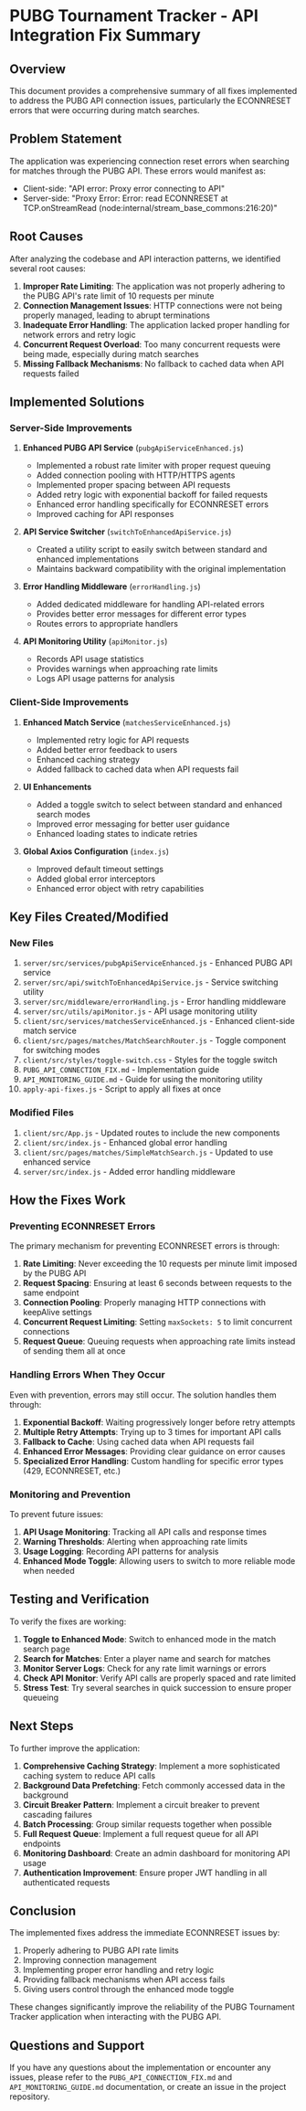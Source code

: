 # PUBG Tournament Tracker - API Integration Fix Summary

## Overview

This document provides a comprehensive summary of all fixes implemented to address the PUBG API connection issues, particularly the ECONNRESET errors that were occurring during match searches.

## Problem Statement

The application was experiencing connection reset errors when searching for matches through the PUBG API. These errors would manifest as:

- Client-side: "API error: Proxy error connecting to API"
- Server-side: "Proxy Error: Error: read ECONNRESET at TCP.onStreamRead (node:internal/stream_base_commons:216:20)"

## Root Causes

After analyzing the codebase and API interaction patterns, we identified several root causes:

1. **Improper Rate Limiting**: The application was not properly adhering to the PUBG API's rate limit of 10 requests per minute
2. **Connection Management Issues**: HTTP connections were not being properly managed, leading to abrupt terminations
3. **Inadequate Error Handling**: The application lacked proper handling for network errors and retry logic
4. **Concurrent Request Overload**: Too many concurrent requests were being made, especially during match searches
5. **Missing Fallback Mechanisms**: No fallback to cached data when API requests failed

## Implemented Solutions

### Server-Side Improvements

1. **Enhanced PUBG API Service** (`pubgApiServiceEnhanced.js`)
   - Implemented a robust rate limiter with proper request queuing
   - Added connection pooling with HTTP/HTTPS agents
   - Implemented proper spacing between API requests
   - Added retry logic with exponential backoff for failed requests
   - Enhanced error handling specifically for ECONNRESET errors
   - Improved caching for API responses

2. **API Service Switcher** (`switchToEnhancedApiService.js`)
   - Created a utility script to easily switch between standard and enhanced implementations
   - Maintains backward compatibility with the original implementation

3. **Error Handling Middleware** (`errorHandling.js`)
   - Added dedicated middleware for handling API-related errors
   - Provides better error messages for different error types
   - Routes errors to appropriate handlers

4. **API Monitoring Utility** (`apiMonitor.js`)
   - Records API usage statistics
   - Provides warnings when approaching rate limits
   - Logs API usage patterns for analysis

### Client-Side Improvements

1. **Enhanced Match Service** (`matchesServiceEnhanced.js`)
   - Implemented retry logic for API requests
   - Added better error feedback to users
   - Enhanced caching strategy
   - Added fallback to cached data when API requests fail

2. **UI Enhancements**
   - Added a toggle switch to select between standard and enhanced search modes
   - Improved error messaging for better user guidance
   - Enhanced loading states to indicate retries

3. **Global Axios Configuration** (`index.js`)
   - Improved default timeout settings
   - Added global error interceptors
   - Enhanced error object with retry capabilities

## Key Files Created/Modified

### New Files
1. `server/src/services/pubgApiServiceEnhanced.js` - Enhanced PUBG API service
2. `server/src/api/switchToEnhancedApiService.js` - Service switching utility
3. `server/src/middleware/errorHandling.js` - Error handling middleware
4. `server/src/utils/apiMonitor.js` - API usage monitoring utility
5. `client/src/services/matchesServiceEnhanced.js` - Enhanced client-side match service
6. `client/src/pages/matches/MatchSearchRouter.js` - Toggle component for switching modes
7. `client/src/styles/toggle-switch.css` - Styles for the toggle switch
8. `PUBG_API_CONNECTION_FIX.md` - Implementation guide
9. `API_MONITORING_GUIDE.md` - Guide for using the monitoring utility
10. `apply-api-fixes.js` - Script to apply all fixes at once

### Modified Files
1. `client/src/App.js` - Updated routes to include the new components
2. `client/src/index.js` - Enhanced global error handling
3. `client/src/pages/matches/SimpleMatchSearch.js` - Updated to use enhanced service
4. `server/src/index.js` - Added error handling middleware

## How the Fixes Work

### Preventing ECONNRESET Errors

The primary mechanism for preventing ECONNRESET errors is through:

1. **Rate Limiting**: Never exceeding the 10 requests per minute limit imposed by the PUBG API
2. **Request Spacing**: Ensuring at least 6 seconds between requests to the same endpoint
3. **Connection Pooling**: Properly managing HTTP connections with keepAlive settings
4. **Concurrent Request Limiting**: Setting `maxSockets: 5` to limit concurrent connections
5. **Request Queue**: Queuing requests when approaching rate limits instead of sending them all at once

### Handling Errors When They Occur

Even with prevention, errors may still occur. The solution handles them through:

1. **Exponential Backoff**: Waiting progressively longer before retry attempts
2. **Multiple Retry Attempts**: Trying up to 3 times for important API calls
3. **Fallback to Cache**: Using cached data when API requests fail
4. **Enhanced Error Messages**: Providing clear guidance on error causes
5. **Specialized Error Handling**: Custom handling for specific error types (429, ECONNRESET, etc.)

### Monitoring and Prevention

To prevent future issues:

1. **API Usage Monitoring**: Tracking all API calls and response times
2. **Warning Thresholds**: Alerting when approaching rate limits
3. **Usage Logging**: Recording API patterns for analysis
4. **Enhanced Mode Toggle**: Allowing users to switch to more reliable mode when needed

## Testing and Verification

To verify the fixes are working:

1. **Toggle to Enhanced Mode**: Switch to enhanced mode in the match search page
2. **Search for Matches**: Enter a player name and search for matches
3. **Monitor Server Logs**: Check for any rate limit warnings or errors
4. **Check API Monitor**: Verify API calls are properly spaced and rate limited
5. **Stress Test**: Try several searches in quick succession to ensure proper queueing

## Next Steps

To further improve the application:

1. **Comprehensive Caching Strategy**: Implement a more sophisticated caching system to reduce API calls
2. **Background Data Prefetching**: Fetch commonly accessed data in the background
3. **Circuit Breaker Pattern**: Implement a circuit breaker to prevent cascading failures
4. **Batch Processing**: Group similar requests together when possible
5. **Full Request Queue**: Implement a full request queue for all API endpoints
6. **Monitoring Dashboard**: Create an admin dashboard for monitoring API usage
7. **Authentication Improvement**: Ensure proper JWT handling in all authenticated requests

## Conclusion

The implemented fixes address the immediate ECONNRESET issues by:

1. Properly adhering to PUBG API rate limits
2. Improving connection management
3. Implementing proper error handling and retry logic
4. Providing fallback mechanisms when API access fails
5. Giving users control through the enhanced mode toggle

These changes significantly improve the reliability of the PUBG Tournament Tracker application when interacting with the PUBG API.

## Questions and Support

If you have any questions about the implementation or encounter any issues, please refer to the `PUBG_API_CONNECTION_FIX.md` and `API_MONITORING_GUIDE.md` documentation, or create an issue in the project repository.